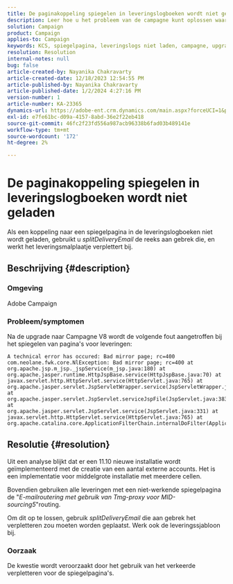 ```yaml
---
title: De paginakoppeling spiegelen in leveringslogboeken wordt niet geladen
description: Leer hoe u het probleem van de campagne kunt oplossen waarbij de koppelingen naar spiegelpagina's in leveringslogboeken niet worden geladen.
solution: Campaign
product: Campaign
applies-to: Campaign
keywords: KCS, spiegelpagina, leveringslogs niet laden, campagne, upgrade naar campagne V8
resolution: Resolution
internal-notes: null
bug: false
article-created-by: Nayanika Chakravarty
article-created-date: 12/18/2023 12:54:55 PM
article-published-by: Nayanika Chakravarty
article-published-date: 1/2/2024 4:27:16 PM
version-number: 1
article-number: KA-23365
dynamics-url: https://adobe-ent.crm.dynamics.com/main.aspx?forceUCI=1&pagetype=entityrecord&etn=knowledgearticle&id=bbc7339f-a49d-ee11-be37-6045bd006079
exl-id: e7fe61bc-d09a-4157-8abd-36e2f22eb418
source-git-commit: 46fc2f23fd556a987acb96338b6fad03b489141e
workflow-type: tm+mt
source-wordcount: '172'
ht-degree: 2%

---
```


# De paginakoppeling spiegelen in leveringslogboeken wordt niet geladen


Als een koppeling naar een spiegelpagina in de leveringslogboeken niet wordt geladen, gebruikt u *splitDeliveryEmail* de reeks aan gebrek die, en werkt het leveringsmalplaatje verplettert bij.

## Beschrijving {#description}


### Omgeving

Adobe Campaign

### Probleem/symptomen

Na de upgrade naar Campagne V8 wordt de volgende fout aangetroffen bij het spiegelen van pagina&#39;s voor leveringen:


```
A technical error has occured: Bad mirror page; rc=400 
com.neolane.fwk.core.NlException: Bad mirror page; rc=400 at 
org.apache.jsp.m_jsp._jspService(m_jsp.java:180) at 
org.apache.jasper.runtime.HttpJspBase.service(HttpJspBase.java:70) at 
javax.servlet.http.HttpServlet.service(HttpServlet.java:765) at 
org.apache.jasper.servlet.JspServletWrapper.service(JspServletWrapper.java:465) at 
org.apache.jasper.servlet.JspServlet.serviceJspFile(JspServlet.java:383) at 
org.apache.jasper.servlet.JspServlet.service(JspServlet.java:331) at 
javax.servlet.http.HttpServlet.service(HttpServlet.java:765) at 
org.apache.catalina.core.ApplicationFilterChain.internalDoFilter(ApplicationFilterChain.java:231)
```



## Resolutie {#resolution}


Uit een analyse blijkt dat er een 11.10 nieuwe installatie wordt geïmplementeerd met de creatie van een aantal externe accounts. Het is een implementatie voor middelgrote installatie met meerdere cellen.

Bovendien gebruiken alle leveringen met een niet-werkende spiegelpagina de &quot;*E-mailroutering met gebruik van Tmg-proxy voor MID-sourcing5*&quot;routing.

Om dit op te lossen, gebruik *splitDeliveryEmail* die aan gebrek het verpletteren zou moeten worden geplaatst. Werk ook de leveringssjabloon bij.

### Oorzaak

De kwestie wordt veroorzaakt door het gebruik van het verkeerde verpletteren voor de spiegelpagina&#39;s.
